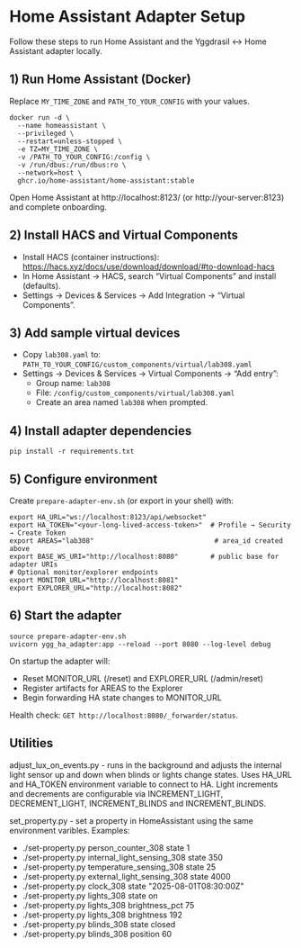 # Home Assistant Adapter Setup

Follow these steps to run Home Assistant and the Yggdrasil ↔ Home Assistant adapter locally.

## 1) Run Home Assistant (Docker)
Replace `MY_TIME_ZONE` and `PATH_TO_YOUR_CONFIG` with your values.

```
docker run -d \
  --name homeassistant \
  --privileged \
  --restart=unless-stopped \
  -e TZ=MY_TIME_ZONE \
  -v /PATH_TO_YOUR_CONFIG:/config \
  -v /run/dbus:/run/dbus:ro \
  --network=host \
  ghcr.io/home-assistant/home-assistant:stable
```

Open Home Assistant at http://localhost:8123/ (or http://your-server:8123) and complete onboarding.

## 2) Install HACS and Virtual Components
- Install HACS (container instructions): https://hacs.xyz/docs/use/download/download/#to-download-hacs
- In Home Assistant → HACS, search “Virtual Components” and install (defaults).
- Settings → Devices & Services → Add Integration → “Virtual Components”.

## 3) Add sample virtual devices
- Copy `lab308.yaml` to: `PATH_TO_YOUR_CONFIG/custom_components/virtual/lab308.yaml`
- Settings → Devices & Services → Virtual Components → “Add entry”:
  - Group name: `lab308`
  - File: `/config/custom_components/virtual/lab308.yaml`
  - Create an area named `lab308` when prompted.

## 4) Install adapter dependencies
```
pip install -r requirements.txt
```

## 5) Configure environment
Create `prepare-adapter-env.sh` (or export in your shell) with:

```
export HA_URL="ws://localhost:8123/api/websocket"
export HA_TOKEN="<your-long-lived-access-token>"  # Profile → Security → Create Token
export AREAS="lab308"                              # area_id created above
export BASE_WS_URI="http://localhost:8080"        # public base for adapter URIs
# Optional monitor/explorer endpoints
export MONITOR_URL="http://localhost:8081"
export EXPLORER_URL="http://localhost:8082"
```

## 6) Start the adapter
```
source prepare-adapter-env.sh
uvicorn ygg_ha_adapter:app --reload --port 8080 --log-level debug
```

On startup the adapter will:
- Reset MONITOR_URL (/reset) and EXPLORER_URL (/admin/reset)
- Register artifacts for AREAS to the Explorer
- Begin forwarding HA state changes to MONITOR_URL

Health check: `GET http://localhost:8080/_forwarder/status`.

## Utilities
adjust_lux_on_events.py - runs in the background and adjusts the internal light sensor up and down when blinds or lights change states. Uses HA_URL and HA_TOKEN environment variable to connect to HA. Light increments and decrements are configurable via INCREMENT_LIGHT, DECREMENT_LIGHT, INCREMENT_BLINDS and INCREMENT_BLINDS.

set_property.py - set a property in HomeAssistant using the same environment varibles. Examples:
- ./set-property.py person_counter_308 state 1
- ./set-property.py internal_light_sensing_308 state 350
- ./set-property.py temperature_sensing_308 state 25
- ./set-property.py external_light_sensing_308 state 4000
- ./set-property.py clock_308 state "2025-08-01T08:30:00Z"
- ./set-property.py lights_308 state on
- ./set-property.py lights_308 brightness_pct 75
- ./set-property.py lights_308 brightness 192
- ./set-property.py blinds_308 state closed
- ./set-property.py blinds_308 position 60
